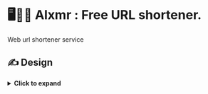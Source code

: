 # 🖥️🏄‍♀️ Alxmr : Free URL shortener. 
Web url shortener service

## ✍️ Design 
<details> 

<summary><b>Click to expand</b></summary>

### 🏹 Objectives

#### General objectives
Implement web app to short URLs.

#### Specific objectives

- <p align="justify"> Set a system that given an URLs by an HTTP request, transform and return a shorter URL  using the domain alxmr.tech. </p>
  
- <p align="justify"> To short the URL incluiding differentt extra parameters like title, custom back-half or generate a QR Code option. </p>

- <p align="justify"> Build a small tracker to shortened URLs.</p>
  
- <p align="justify"> Develop a web frontend app and command line interface (CLI) app. </p>
  

### 🛠️ Technologies

  #### 🌐 For back-end development.
  
  To develop the web service, I used the next tools:
  - **Spring Boot (Java)** to develop app.
   **PostgreSQL** to save data.
  - **Heroku** to host the web service.
  - **.TECH domains** for domain and DNS config.
  
  #### 🎨 For front-end web-page app
  
  The web-page for input and output the data I used:
  - **React/Typescript (Node.js)** as the main framework.
  - **Tailwind** for UI design.
  - **GH Pages** to deploy the  app.
  
  #### 👓 For front-end CLI app
  
  To create the CLI app I used:
  - **Python** to develop the app.
  - **Click** python library to manipulate the console.


### 📆 Planning

  #### 🎯 **Requirements**

  Functional requirements
  
  
  - <p align="justify"> Admin management: The admin will be able to log in the system and manage the different URLs config.</p>
    
  - <p align="justify"> Create new URL: The users will be able to create a new URL if it doesn't exist, before that there will be extra options to short the URL like title, custom back-half URL or generate a QR Code of the shorten URL or set a expiration date.  </p>
  

  - <p align="justify"> Track shortened URL: The users can track any URL shortened before, it will show statistics information like unique clicks (clicks for different users), geolocalization and devices used.</p>

  - <p align="justify"> Friendly interface: The users will be able to acces to the service by a webpage or installing a CLI app which allows the user to all funcionalities. </p>
 
  Non-functional requirements
  
  - <p align="justify"> Data security: The system will guarantee user security by using an HTTPS Protocol, protecting sensitive information of users. </p>
    
  - <p align="justify"> Usabilty: The interface has to be intuitive and easy to use for end users. </p>
    
  - <p align="justify"> Escalabilty: The system will be designed to make easier escalabilty for fututure implementations and updates. </p>

  #### 💼 Business rules
  
  - <p align="justify"> Short link generation: Users can input any type of URL and recieve a generated short link.</p>
  
  - <p align="justify"> Link redirection: When someone accesses the short link, they will be redirected to original URL.</p>
  
  - <p align="justify"> Statistics and tracking: Track total of clicks, show geolocalization of people which access to the url and devices used. </p>

  - <p align="justify"> Link expiration: The link will expire if user set expiration or will be avalible for a maximum of 60 days. </p>
  
  - <p align="justify"> Usage limit: The number of links will be for now set to a maximum of 100 URLs. </p>

  - <p align="justify"> Custom links: Using the domain the user will be able to modify the url if it is avalible. </p>


### 🖥️ Software Architecture

The software architecture choosen is **Three-Tier-Architecture**, using the three tiers as:

- <p align="justify"> <b> Client-tier: </b> This component, refering to the front-end, there are two GUI options the CLI app and the web app. </p>

- <p align="jusitfy"> <b> Server-tier: </b> On this tier the back-end service is allowed in Heroku, processing the clients requests to retrieve data and manipulate it. </p>

- <p align="jusitfy"> <b> Data tier: </b> On this layer, using PostgreSQL the data will be stored in Heroku database service. </p>


### 🤖 Software Design Pattern

<p align="jusitfy"> The pattern used for the backend development is **Controller-Service-Repository**, for easy development administration and separation of concerns. </p>
</details>
